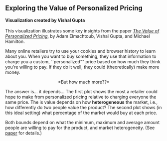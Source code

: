 ## Exploring the Value of Personalized Pricing 
**Visualization created by Vishal Gupta**
<br>
<br>
This visualization illustrates some key insights
from the paper [*The Value of Personalized Pricing*](http://faculty.marshall.usc.edu/Vishal-Gupta/Papers/PersonalizedPricing.pdf), by Adam Elmachtoub, Vishal Gupta, and Michael Hamilton.

Many online retailers try to use your cookies and browser history to learn about you.  When you want to buy something, they use that information to charge you a custom, ``personalized"" price based on how much they think you're willing to pay. If they do it well, they could (theoretically) make more money.

<center>
 *But how much more??*
</center>

The answer is... it depends... The first plot shows the most a retailer could hope to make from personalized pricing relative to charging everyone the same price.  The is value depends on how **heterogeneous** the market, i.e., how differently do two people value the product?  The second plot shows (in this ideal setting) what percentage of the market would buy at each price.  

Both bounds depend on what the minimum, maximum and average amount people are willing to pay for the product, and market heterogeneity.  (See [paper](http://faculty.marshall.usc.edu/Vishal-Gupta/Papers/PersonalizedPricing.pdf) for details.)
